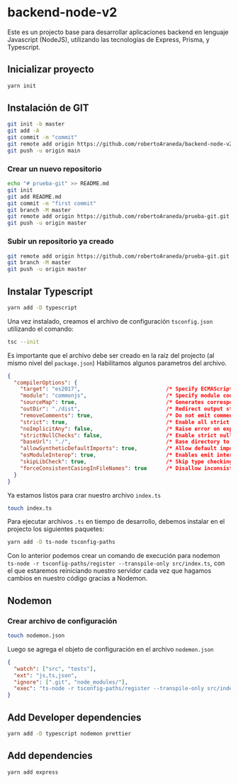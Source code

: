 # backend-node-v2

Este es un projecto base para desarrollar aplicaciones backend en lenguaje Javascript (NodeJS), utilizando las tecnologías de Express, Prisma, y Typescript.

## Inicializar proyecto

```bash
yarn init
```

## Instalación de GIT

```bash
git init -b master
git add -A
git commit -m "commit"
git remote add origin https://github.com/robertoAraneda/backend-node-v2.git
git push -u origin main
```

### Crear un nuevo repositorio

```bash
echo "# prueba-git" >> README.md
git init
git add README.md
git commit -m "first commit"
git branch -M master
git remote add origin https://github.com/robertoAraneda/prueba-git.git
git push -u origin master
```
### Subir un repositorio ya creado

```bash
git remote add origin https://github.com/robertoAraneda/prueba-git.git
git branch -M master
git push -u origin master
```

## Instalar Typescript

```bash
yarn add -D typescript
```
Una vez instalado, creamos el archivo de configuración `tsconfig.json` utilizando el comando:

```bash
tsc --init
```
Es importante que el archivo debe ser creado en la raíz del projecto (al mismo nivel del `package.json`)
Habilitamos algunos parametros del archivo.

```json
{
  "compilerOptions": {
    "target": "es2017",                           /* Specify ECMAScript target version: 'ES3' (default), 'ES5', 'ES2015', 'ES2016', 'ES2017', 'ES2018', 'ES2019', 'ES2020', or 'ESNEXT'. */
    "module": "commonjs",                         /* Specify module code generation: 'none', 'commonjs', 'amd', 'system', 'umd', 'es2015', 'es2020', or 'ESNext'. */
    "sourceMap": true,                            /* Generates corresponding '.map' file. */
    "outDir": "./dist",                           /* Redirect output structure to the directory. */
    "removeComments": true,                       /* Do not emit comments to output. */
    "strict": true,                               /* Enable all strict type-checking options. */
    "noImplicitAny": false,                       /* Raise error on expressions and declarations with an implied 'any' type. */
    "strictNullChecks": false,                    /* Enable strict null checks. */
    "baseUrl": "./",                              /* Base directory to resolve non-absolute module names. */
    "allowSyntheticDefaultImports": true,         /* Allow default imports from modules with no default export. This does not affect code emit, just typechecking. */
    "esModuleInterop": true,                      /* Enables emit interoperability between CommonJS and ES Modules via creation of namespace objects for all imports. Implies 'allowSyntheticDefaultImports'. */
    "skipLibCheck": true,                         /* Skip type checking of declaration files. */
    "forceConsistentCasingInFileNames": true      /* Disallow inconsistently-cased references to the same file. */
  }
}
```
Ya estamos listos para crar nuestro archivo `index.ts`

```bash
touch index.ts
```
Para ejecutar archivos `.ts` en tiempo de desarrollo, debemos instalar en el projecto los siguientes paquetes:

```bash
yarn add -D ts-node tsconfig-paths
```
Con lo anterior podemos crear un comando de execución para nodemon `ts-node -r tsconfig-paths/register --transpile-only src/index.ts`, con el que estaremos reiniciando nuestro servidor cada vez que hagamos cambios en nuestro código gracias a Nodemon.

## Nodemon

### Crear archivo de configuración

```bash
touch nodemon.json
```

Luego se agrega el objeto de configuración en el archivo `nodemon.json`
```json
{
  "watch": ["src", "tests"],
  "ext": "js,ts,json",
  "ignore": [".git", "node_modules/"],
  "exec": "ts-node -r tsconfig-paths/register --transpile-only src/index.ts"
}
```

## Add Developer dependencies

```bash
yarn add -D typescript nodemon prettier
```


## Add dependencies

```bash
yarn add express
```
